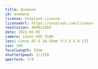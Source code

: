 ```yaml
---
title: Anemone
id: anemone
license: Unsplash License
licenseUrl: https://unsplash.com/license
resolution: 4898x3265
date: 2022-05-02
camera: Canon EOS 550D
lens: Canon EF-S 18-55mm f/3.5-5.6 III
iso: 160
focalLength: 55mm
shutterSpeed: 1/1250
aperture: f/8
---
```

